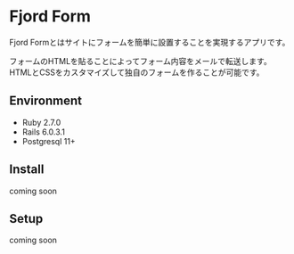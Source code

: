 # Fjord Form
Fjord Formとはサイトにフォームを簡単に設置することを実現するアプリです。

フォームのHTMLを貼ることによってフォーム内容をメールで転送します。
HTMLとCSSをカスタマイズして独自のフォームを作ることが可能です。


## Environment
- Ruby 2.7.0
- Rails 6.0.3.1
- Postgresql 11+

## Install
coming soon
## Setup
coming soon

